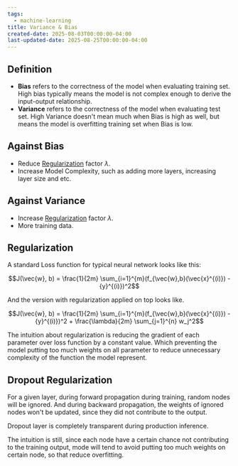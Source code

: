 ```yaml
---
tags:
  - machine-learning
title: Variance & Bias
created-date: 2025-08-03T00:00:00-04:00
last-updated-date: 2025-08-25T00:00:00-04:00
---
```


## Definition

- **Bias** refers to the correctness of the model when evaluating training set. High bias typically means the model is not complex enough to derive the input-output relationship.
- **Variance** refers to the correctness of the model when evaluating test set. High Variance doesn't mean much when Bias is high as well, but means the model is overfitting training set when Bias is low.

## Against Bias

- Reduce [Regularization](#Regularization) factor $\lambda$.
- Increase Model Complexity, such as adding more layers, increasing layer size and etc.

## Against Variance

- Increase [Regularization](#Regularization) factor $\lambda$.
- More training data.

## Regularization

A standard Loss function for typical neural network looks like this:

$$J(\vec{w}, b) = \frac{1}{2m} \sum_{i=1}^{m}(f_{\vec{w},b}(\vec{x}^{(i)}) - {y}^{(i)})^2$$

And the version with regularization applied on top looks like.

$$J(\vec{w}, b) = \frac{1}{2m} \sum_{i=1}^{m}(f_{\vec{w},b}(\vec{x}^{(i)}) - {y}^{(i)})^2 + \frac{\lambda}{2m} \sum_{j=1}^{n} w_j^2$$

The intuition about regularization is reducing the gradient of each parameter over loss function by a constant value. Which preventing the model putting too much weights on all parameter to reduce unnecessary complexity of the function the model represent.

## Dropout Regularization

For a given layer, during forward propagation during training, random nodes will be ignored. And during backward propagation, the weights of ignored nodes won't be updated, since they did not contribute to the output.

Dropout layer is completely transparent during production inference.

The intuition is still, since each node have a certain chance not contributing to the training output, mode will tend to avoid putting too much weights on certain node, so that reduce overfitting.